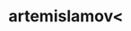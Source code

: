 # artemislamov<<link rel="stylesheet" href="C:\Users\slava\Documents\artemislamov/css/stule.css">
</head>
